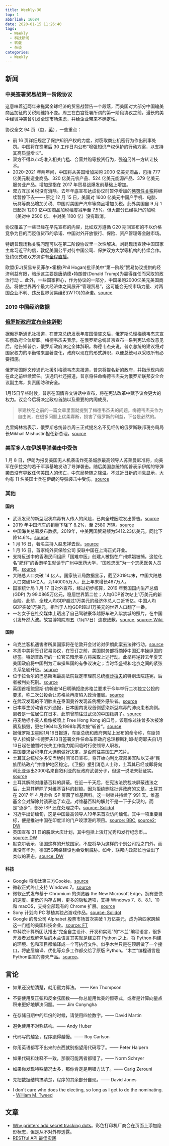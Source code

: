 ```yaml
---
title: Weekly-30
top: 1
abbrlink: 16684
date: 2020-01-15 11:26:40
tags:
  - Weekly
  - 科技新闻
  - 转载
  - 杂谈
categories:
  - Weekly
---
```


## 新闻

### 中美签署贸易战第一阶段协议

这意味着近两年来拖累全球经济的贸易战暂告一个段落，而美国对大部分中国输美商品加征的关税则维持不变。周三在白宫签署所谓的第一阶段协议之前，漫长的美中经贸冲突曾引发全球市场焦虑，并给企业带来不确定性。

协议全文 94 页（[中](http://103.78.124.74:81/2Q2W191F46ABF384979D28B01DEDE17C6AF9E671666B_unknown_4F327C5A68A8BAAC21C97C814446427060F434D5_4/images.mofcom.gov.cn/www/202001/20200116104122611.pdf)，[英](https://assets.bwbx.io/documents/users/iqjWHBFdfxIU/rVaHxDBUtdew/v0)），一些重点：

- 前 16 页详细规定了保护知识产权的力度，对窃取商业机密行为作出刑事处罚。中国将在签署后 30 工作日内公布“增强知识产权保护的行动方案，以支持其高质量增长”。
- 双方不得以市场准入相关门槛、合营并购等投资行为，强迫另外一方转让技术。
- 2020-2021 年两年间，中国将从美国增加采购 2000 亿美元商品，包括 777 亿美元制造业商品、320 亿美元农产品、524 亿美元能源产品、379 亿美元服务业产品。增加是指在 2017 年贸易战爆发前基础上增加。
- 双方互加关税没有消除。去年年底宣布达成协议时暂停增加的[惩罚性关税](https://www.qdaily.com/articles/64246.html)将继续暂停下去——-原定 12 月 15 日，美国对 1600 亿美元中国产手机、电脑、玩具等商品增加关税、中国对美国产汽车等商品增加关税。此外美国自 9 月 1 日起对 1200 亿中国商品加税幅度减半至 7.5%。但大部分已经执行的加税（美对中 2500 亿、中对美 1100 亿）没有取消。

协议覆盖了一些已经在早先宣布的内容，比如双方遵循 G20 期间宣布的不以价格竞争为目的而贬值货币的承诺、中国对外开放银行、保险、资产管理等金融市场。

特朗普现场称关税问题可以在第二阶段协议里一次性解决。刘鹤现场宣读中国国家主席习近平的信，敦促美国公平对待中国公司、保护双方大学等机构的持续合作。签约仪式和双方演讲有[全程直播](https://www.youtube.com/watch?v=3jA4rgUHgqA)。

欧盟(EU)贸易专员菲尔•霍根(Phil Hogan)批评美中“第一阶段”贸易协议提供的经济利益有限，暗示这主要是唐纳德•特朗普(Donald Trump)为赢得连任而采取的政治行动 ... 此外，一些国家担心，作为协议的一部分，中国采购2000亿美元美国商品，将使世界两个最大经济体之间展开“管理贸易”，这可能会无视市场力量、对两国企业不利、违反世界贸易组织(WTO)的承诺。[source](http://www.ftchinese.com/story/001085983)

### 2019 中国经济数据

### [俄罗斯政府宣布全体辞职](https://www.dw.com/zh/%E4%BF%84%E6%94%BF%E5%BA%9C%E5%AE%A3%E5%B8%83%E5%85%A8%E4%BD%93%E8%BE%9E%E8%81%8C/a-52013402)

据俄罗斯通讯社报道，在普京总统发表年度国情咨文后，俄罗斯总理梅德韦杰夫宣布俄政府全体辞职。梅德韦杰夫表示，在俄罗斯总统普京宣布一系列宪法修改意见后，他告知普京，俄罗斯政府决定全体辞职。梅德韦杰夫说，普京总统的建议将对国家权力的平衡带来显著变化，政府以现在的形式辞职，以便总统可以采取所有必要措施。

俄罗斯国际文传通讯社援引梅德韦杰夫报道，普京将提名新的政府，并指示现内阁在此之前继续留任。该通讯社还报道，普京将任命梅德韦杰夫为俄罗斯联邦安全会议副主席，负责国防和安全。

1月15日早些时候，普京在国情咨文讲话中宣布，将在宪法改革中赋予议会更大的权力。议会今后将决定政府首脑以及重要的内阁成员。

> 李建秋在之前的一篇文章里面就提到了梅德韦杰夫的问题。梅德韦杰夫作为自由派，在很多问题上优柔寡断，损害了俄罗斯的利益，下台是必然的。

克里姆林宫表示，俄罗斯总统普京周三正式提名名不见经传的俄罗斯联邦税务局局长Mikhail Mishustin担任新总理。[source](https://cn.reuters.com/article/russia-putin-mishustin-new-pm-0115-idCNKBS1ZE30K?feedType=RSS&feedName=CNTopGenNews)

### 美军多人在伊朗导弹袭击中受伤

1 月 8 日，伊朗为报复美国无人机袭击炸死圣城旅最高领导人苏莱曼尼准将，向美军在伊拉克的若干军事基地发动了导弹袭击。随后美国总统特朗普表示伊朗的导弹袭击没有导致任何美国人的伤亡，中东局势随之降温。不过近日新的消息显示，大约有 11 名美国士兵在伊朗的导弹袭击中受伤。[source](https://www.reuters.com/article/us-iraq-security-usa-casualties/eleven-u-s-troops-injured-in-jan-8-iran-missile-attack-in-iraq-idUSKBN1ZG0AX)

### 其他

#### 国内

- 武汉发现的新型冠状病毒有人传人的风险，已向全球医院发出警告。[source](https://cn.reuters.com/article/china-health-concern-who-0114-tues-idCNKBS1ZE01J?feedType=RSS&feedName=CNTopGenNews)
- 2019 年中国汽车的销量下降了 8.2%，至 2580 万辆。[source](http://www.ftchinese.com/story/001085908)
- 中国海关总署发布数据，2019年，中美两国贸易额为5412.23亿美元，同比下降14.6%。[source](http://sputniknews.cn/economics/202001141030443429/)
- 1 月 16 日，著名主持人赵忠祥去世。[source](https://www.zhihu.com/question/366508914)
- 1 月 16 日，首家纯外资保险公司 安联中国在上海正式开业。
- 支持反送中的香港民间组织「国难中医」创建人被指在广州嫖娼被捕。这位化名”肥仔“的香港学生就读于广州中医药大学，“国难忠医”为一个志愿医务人员网。[source](https://www.dw.com/zh/香港-国难忠医-创建人被指在广州嫖娼被捕/a-52031133?maca=chi-rss-chi-all-1127-rdf)
- 大陆总人口突破 14 亿人。国家统计局数据显示，截至2019年末，中国大陆总人口突破14亿人，为140005万人，比上年末增长467万人。
- 国家统计局 1 月 17 日对外宣布，经过初步核算，2019 年我国国内生产总值 (GDP) 为 99.0865万亿元，稳居世界第二位；人均GDP首次站上1万美元的新台阶。此前，全球人均GDP超过1万美元的经济体总人口近15亿。中国人均GDP突破1万美元，相当于人均GDP超过1万美元的世界人口翻了一番。
- 一名女子在社交媒体上晒出了自己驾驶豪华越野车进入紫禁城的照片，在中国引发轩然大波。故宫博物院周五（1月17日）连夜致歉。[source](http://www.bbc.com/zhongwen/simp/chinese-news-51159468), [source: Wiki](https://zh.wikipedia.org/wiki/%E5%A5%B3%E5%AD%90%E5%BC%80%E8%BD%A6%E8%BF%9B%E6%95%85%E5%AE%AB%E4%BA%8B%E4%BB%B6), 

#### 国际

- 乌克兰客机遇害者所属国家将在伦敦开会讨论对伊朗此案去法律行动。[source](https://cn.reuters.com/article/iran-crash-ukraine-exclusive-0113-mon-idCNKBS1ZD015?feedType=RSS&feedName=CNTopGenNews)
- 本周中美将签订贸易协议，在签订之前，美国财务部将摘掉中国汇率操纵国的标签。特朗普政府的一位官员暗示美方将采取上述行动。此举将逆转去年夏天美国政府将中国列为汇率操纵国的有争议决定；当时华盛顿和北京之间的紧张关系急剧升级。[source](http://www.ftchinese.com/story/001085909)
- 位于拉合尔的巴基斯坦最高法院裁定审理前总统[穆沙拉夫](https://zh.wikipedia.org/zh-hans/%E4%BD%A9%E5%B0%94%E9%9F%A6%E5%85%B9%C2%B7%E7%A9%86%E6%B2%99%E6%8B%89%E5%A4%AB)的特别法院违宪，后者被判处死刑。[source](http://sputniknews.cn/politics/202001141030442655/)
- 英国首相鲍里斯·约翰逊14日明确拒绝苏格兰要求于今年举行二次独立公投的要求，称二次公投会让苏格兰再度陷入政治僵局。[source](http://www.bjd.com.cn/a/202001/15/WS5e1e8937e4b0e6e583938c98.html)
- 在武汉发现的不明肺炎在泰国曼谷发现首例境外感染者。[source](http://www.bbc.com/zhongwen/simp/world-51116985)
- 日本厚生劳动省对外通报，日本国内发现首例感染新型病毒的肺炎患者病例。患者是一位居住在日本、此前曾前往过武汉的中国籍男子。[source](https://www.dw.com/zh/日本现首例新型冠状病毒肺炎/a-52020515?maca=chi-rss-chi-all-1127-rdf)
- 丹麦地标小美人鱼像被喷上 Free Hong Kong 的口号。该雕像过往曾多次被涂鸦及损毁，更在1964年及1998年两次被“斩首”。[source](http://www.bbc.com/zhongwen/simp/world-51116225)
- 据俄罗斯卫星网1月16日报道，车臣总统和政府网站上发布的命令称，车臣领导人拉姆赞·卡德罗夫13日签署文件任命车臣政府总理穆斯利姆·胡奇耶夫自1月13日起在他暂时丧失工作能力期间临时行使领导人职权。
- 美国要求台积电在大选前做好决定，是否前往美国生产芯片。
- 土耳其总统埃尔多安当地时间16日宣布，将开始向利比亚部署军队以支持“民族团结政府”并维护地区稳定。《卫报》援引消息人士称，土耳其已经或即将向利比亚派出2000名来自叙利亚的反政府武装分子，但这一说法未获证实。[source](https://www.guancha.cn/internation/2020_01_17_531922.shtml)
- 土耳其解除对维基百科的屏蔽。在近一千天后，在宪法法院裁决屏蔽违法之后，土耳其解除了对维基百科的封锁。因为拒绝删除批评政府的文章，土耳其在 2017 年 4 月命令 ISP 屏蔽了维基百科。这一封锁共持续了 991 天。维基基金会对解除封锁表达了欢迎。对维基百科的解封不是一下子实现的，而是“逐步”，部分 ISP 还在处理之中。[source: Solidot](https://t.me/solidot/9931)
- 习近平出访缅甸，这是中国最高领导人19年来首次访问缅甸。其中一项重要目标，便是推进中国在印度洋的门户皎漂港的项目。[source: BBC](http://www.bbc.com/zhongwen/simp/chinese-news-51146741), [source2: DW](https://www.dw.com/zh/习近平抵达缅甸：官方热烈欢迎-民间担忧加剧/a-52044385?maca=chi-rss-chi-all-1127-rdf)
- 英国宣布 31 日的脱欧大庆计划，其中包括上演灯光秀和发行纪念币。。[source: DW](https://www.dw.com/zh/英国宣布脱欧大庆计划/a-52053130?maca=chi-rss-chi-all-1127-rdf)
- 默克尔表示，德国这样的开放国家，不应将华为这样的个别公司拒之门外，而且没有华为，德国5G网络建设也会受到威胁。如今，联邦内政部长也做出了类似的表态。[source: DW](https://www.dw.com/zh/德内政部长力挺华为参与德国5g扩建/a-52051010?maca=chi-rss-chi-all-1127-rdf)

#### 科技

- Google 将淘汰第三方Cookie。[source](http://www.ftchinese.com/story/001085945)
- 微软正式终止支持 Windows 7。[source](https://www.williamlong.info/archives/5949.html)
- 微软正式发布基于 Chromium 的浏览器 the New Microsoft Edge。拥有更快的速度、更低的内存占用，更多的隐私选项，支持 Windows 7、8、8.1、10 和 macOS，支持全部现有的 Chrome 扩展。[source](https://www.appinn.com/the-new-microsoft-edge-base-chromium/)
- Sony 计划向 PC 移植其独占游戏作品。[source: Solidot](https://t.me/solidot/9937)
- Google 的母公司 Alphabet 股票市场首次突破 1 万亿美元，成为第四家跨越这一门槛的美国科技企业。[source: FT](http://www.ftchinese.com/story/001085991)
- 中科院计算所团队推出“完全自主设计、开发和实现”的“木兰”编程语言，很多开发者发现解包后的木兰语言其实就是建立在 Python 之上，将 Python 构建的环境、包和项目都编译成一个可执行文件。似乎木兰只是在顶层做了一个接口，将底层编译、优化等众多工作都交给了原版 Python。“木兰”编程语言是Python语言的套壳产品。[source](https://www.williamlong.info/archives/5952.html)。

## 言论

- 如果还没想清楚，就用蛮力算法。 —— Ken Thompson
- 不要使用反正弦和反余弦函数——你总能用优美的恒等式，或者是计算向量点积来更好地解决问题。—— Jim Conyngha
- 在存储日期中的年份的时候，请使用四位数字。—— David Martin
- 避免使用不对称结构。—— Andy Huber
- 代码写的越急，程序跑得越慢。—— Roy Carlson
- 你用英语都写不出来的东西就别指望用代码写了。—— Peter Halpern
- 如果代码和注释不一致，那很可能两者都错了。—— Norm Schryer
- 如果你发现特殊情况太多，那你肯定是用错方法了。—— Carig Zerouni
- 先把数据结构搞清楚，程序的其余部分自现。—— David Jones

- I don't care who does the electing, so long as I get to do the nominating. - [William M. Tweed](https://en.wikiquote.org/wiki/William_M._Tweed)

## 文章

- [Why printers add secret tracking dots](https://www.bbc.com/future/article/20170607-why-printers-add-secret-tracking-dots)。彩色打印机厂商会在页面上添加隐形标志，但是从不对外界透露。
- [RESTful API 最佳实践](https://www.vinaysahni.com/best-practices-for-a-pragmatic-restful-api)
